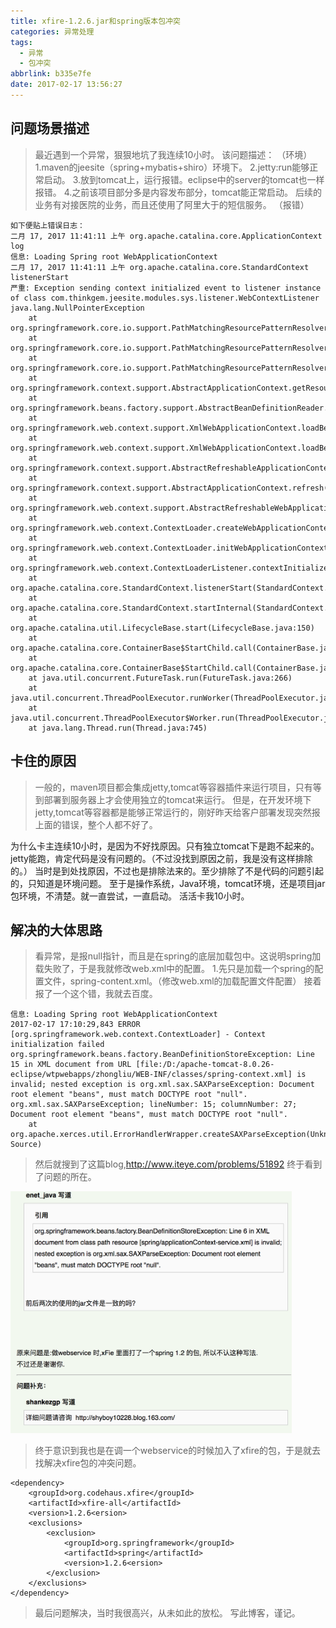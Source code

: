 ```yaml
---
title: xfire-1.2.6.jar和spring版本包冲突
categories: 异常处理
tags:
  - 异常
  - 包冲突
abbrlink: b335e7fe
date: 2017-02-17 13:56:27
---
```


## 问题场景描述
>最近遇到一个异常，狠狠地坑了我连续10小时。
该问题描述：
	（环境）
	1.maven的jeesite（spring+mybatis+shiro）环境下。
	2.jetty:run能够正常启动。
	3.放到tomcat上，运行报错。eclipse中的server的tomcat也一样报错。
	4.之前该项目部分多是内容发布部分，tomcat能正常启动。
		后续的业务有对接医院的业务，而且还使用了阿里大于的短信服务。
	（报错）
<!--more-->
	如下便贴上错误日志：
	二月 17, 2017 11:41:11 上午 org.apache.catalina.core.ApplicationContext log
	信息: Loading Spring root WebApplicationContext
	二月 17, 2017 11:41:11 上午 org.apache.catalina.core.StandardContext listenerStart
	严重: Exception sending context initialized event to listener instance of class com.thinkgem.jeesite.modules.sys.listener.WebContextListener
	java.lang.NullPointerException
		at org.springframework.core.io.support.PathMatchingResourcePatternResolver.doFindPathMatchingJarResources(PathMatchingResourcePatternResolver.java:331)
		at org.springframework.core.io.support.PathMatchingResourcePatternResolver.findPathMatchingResources(PathMatchingResourcePatternResolver.java:262)
		at org.springframework.core.io.support.PathMatchingResourcePatternResolver.getResources(PathMatchingResourcePatternResolver.java:202)
		at org.springframework.context.support.AbstractApplicationContext.getResources(AbstractApplicationContext.java:681)
		at org.springframework.beans.factory.support.AbstractBeanDefinitionReader.loadBeanDefinitions(AbstractBeanDefinitionReader.java:141)
		at org.springframework.web.context.support.XmlWebApplicationContext.loadBeanDefinitions(XmlWebApplicationContext.java:126)
		at org.springframework.web.context.support.XmlWebApplicationContext.loadBeanDefinitions(XmlWebApplicationContext.java:94)
		at org.springframework.context.support.AbstractRefreshableApplicationContext.refreshBeanFactory(AbstractRefreshableApplicationContext.java:89)
		at org.springframework.context.support.AbstractApplicationContext.refresh(AbstractApplicationContext.java:269)
		at org.springframework.web.context.support.AbstractRefreshableWebApplicationContext.refresh(AbstractRefreshableWebApplicationContext.java:134)
		at org.springframework.web.context.ContextLoader.createWebApplicationContext(ContextLoader.java:246)
		at org.springframework.web.context.ContextLoader.initWebApplicationContext(ContextLoader.java:184)
		at org.springframework.web.context.ContextLoaderListener.contextInitialized(ContextLoaderListener.java:49)
		at org.apache.catalina.core.StandardContext.listenerStart(StandardContext.java:4729)
		at org.apache.catalina.core.StandardContext.startInternal(StandardContext.java:5167)
		at org.apache.catalina.util.LifecycleBase.start(LifecycleBase.java:150)
		at org.apache.catalina.core.ContainerBase$StartChild.call(ContainerBase.java:1408)
		at org.apache.catalina.core.ContainerBase$StartChild.call(ContainerBase.java:1398)
		at java.util.concurrent.FutureTask.run(FutureTask.java:266)
		at java.util.concurrent.ThreadPoolExecutor.runWorker(ThreadPoolExecutor.java:1142)
		at java.util.concurrent.ThreadPoolExecutor$Worker.run(ThreadPoolExecutor.java:617)
		at java.lang.Thread.run(Thread.java:745)

## 卡住的原因
>一般的，maven项目都会集成jetty,tomcat等容器插件来运行项目，只有等到部署到服务器上才会使用独立的tomcat来运行。
但是，在开发环境下jetty,tomcat等容器都是能够正常运行的，刚好昨天给客户部署发现突然报上面的错误，整个人都不好了。

为什么卡主连续10小时，是因为不好找原因。只有独立tomcat下是跑不起来的。
jetty能跑，肯定代码是没有问题的。（不过没找到原因之前，我是没有这样排除的。）
当时是到处找原因，不过也是排除法来的。至少排除了不是代码的问题引起的，只知道是环境问题。
至于是操作系统，Java环境，tomcat环境，还是项目jar包环境，不清楚。就一直尝试，一直启动。
活活卡我10小时。

## 解决的大体思路
>看异常，是报null指针，而且是在spring的底层加载包中。这说明spring加载失败了，于是我就修改web.xml中的配置。
1.先只是加载一个spring的配置文件，spring-content.xml。（修改web.xml的加载配置文件配置）
接着报了一个这个错，我就去百度。

	信息: Loading Spring root WebApplicationContext
	2017-02-17 17:10:29,843 ERROR [org.springframework.web.context.ContextLoader] - Context initialization failed
	org.springframework.beans.factory.BeanDefinitionStoreException: Line 15 in XML document from URL [file:/D:/apache-tomcat-8.0.26-eclipse/wtpwebapps/zhongliu/WEB-INF/classes/spring-context.xml] is invalid; nested exception is org.xml.sax.SAXParseException: Document root element "beans", must match DOCTYPE root "null".
	org.xml.sax.SAXParseException; lineNumber: 15; columnNumber: 27; Document root element "beans", must match DOCTYPE root "null".
		at org.apache.xerces.util.ErrorHandlerWrapper.createSAXParseException(Unknown Source)

>然后就搜到了这篇blog,http://www.iteye.com/problems/51892 终于看到了问题的所在。

<img src="/mb/images/xfire-spring-ct.png" style="width:450px;"/>

>终于意识到我也是在调一个webservice的时候加入了xfire的包，于是就去找解决xfire包的冲突问题。


	<dependency>
		<groupId>org.codehaus.xfire</groupId>
		<artifactId>xfire-all</artifactId>
		<version>1.2.6<ersion>
		<exclusions>
			<exclusion>
				<groupId>org.springframework</groupId>
				<artifactId>spring</artifactId>
				<version>1.2.6<ersion>
			</exclusion>
		</exclusions>
	</dependency>

>最后问题解决，当时我很高兴，从未如此的放松。
写此博客，谨记。

